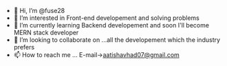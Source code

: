 - 👋 Hi, I’m @fuse28
- 👀 I’m interested in Front-end developement and solving problems
- 🌱 I’m currently learning Backend developement and soon I'll become MERN stack developer
- 💞️ I’m looking to collaborate on ...all the developement which the industry prefers
- 📫 How to reach me ... E-mail->aatishavhad07@gmail.com

<!---
fuse28/fuse28 is a ✨ special ✨ repository because its `README.md` (this file) appears on your GitHub profile.
You can click the Preview link to take a look at your changes.
--->
